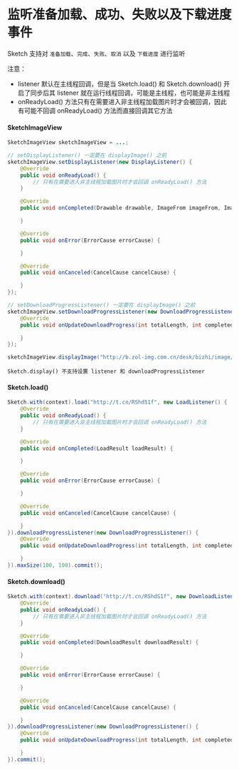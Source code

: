 # 监听准备加载、成功、失败以及下载进度事件

Sketch 支持对 `准备加载`、`完成`、`失败`、`取消` 以及 `下载进度` 进行监听

注意：
* listener 默认在主线程回调，但是当 Sketch.load() 和 Sketch.download() 开启了同步后其 listener 就在运行线程回调，可能是主线程，也可能是非主线程
* onReadyLoad() 方法只有在需要进入非主线程加载图片时才会被回调，因此有可能不回调 onReadyLoad() 方法而直接回调其它方法

#### SketchImageView

```java
SketchImageView sketchImageView = ...;

// setDisplayListener() 一定要在 displayImage() 之前
sketchImageView.setDisplayListener(new DisplayListener() {
    @Override
    public void onReadyLoad() {
        // 只有在需要进入非主线程加载图片时才会回调 onReadyLoad() 方法
    }

    @Override
    public void onCompleted(Drawable drawable, ImageFrom imageFrom, ImageAttrs imageAttrs) {

    }

    @Override
    public void onError(ErrorCause errorCause) {

    }

    @Override
    public void onCanceled(CancelCause cancelCause) {

    }
});

// setDownloadProgressListener() 一定要在 displayImage() 之前
sketchImageView.setDownloadProgressListener(new DownloadProgressListener() {
    @Override
    public void onUpdateDownloadProgress(int totalLength, int completedLength) {

    }
});

sketchImageView.displayImage("http://b.zol-img.com.cn/desk/bizhi/image/4/1366x768/1387347695254.jpg");
```

``Sketch.display() 不支持设置 listener 和 downloadProgressListener``

#### Sketch.load()

```java
Sketch.with(context).load("http://t.cn/RShdS1f", new LoadListener() {
    @Override
    public void onReadyLoad() {
        // 只有在需要进入非主线程加载图片时才会回调 onReadyLoad() 方法
    }

    @Override
    public void onCompleted(LoadResult loadResult) {

    }

    @Override
    public void onError(ErrorCause errorCause) {

    }

    @Override
    public void onCanceled(CancelCause cancelCause) {

    }
}).downloadProgressListener(new DownloadProgressListener() {
    @Override
    public void onUpdateDownloadProgress(int totalLength, int completedLength) {

    }
}).maxSize(100, 100).commit();
```

#### Sketch.download()

```java
Sketch.with(context).download("http://t.cn/RShdS1f", new DownloadListener() {
    @Override
    public void onReadyLoad() {
        // 只有在需要进入非主线程加载图片时才会回调 onReadyLoad() 方法
    }

    @Override
    public void onCompleted(DownloadResult downloadResult) {

    }

    @Override
    public void onError(ErrorCause errorCause) {

    }

    @Override
    public void onCanceled(CancelCause cancelCause) {

    }
}).downloadProgressListener(new DownloadProgressListener() {
    @Override
    public void onUpdateDownloadProgress(int totalLength, int completedLength) {

    }
}).commit();
```
